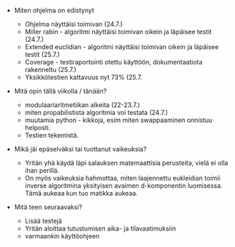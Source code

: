- Miten ohjelma on edistynyt
    - Ohjelma näyttäisi toimivan (24.7.)
    - Miller rabin - algoritmi näyttäisi toimivan oikein ja läpäisee testit (24.7.)
    - Extended euclidian - algoritmi näyttäisi toimivan oikein ja läpäisee testit (25.7.)
    - Coverage - testiraportointi otettu käyttöön, dokumentaatiota rakenneltu (25.7.)
    - Yksikkötestien kattavuus nyt 73% (25.7.
    
- Mitä opin tällä viikolla / tänään?
    - modulaariaritmetiikan alkeita (22-23.7.)
    - miten propabilistista algoritmia voi testata (24.7.)
    - muutamia python - kikkoja, esim miten swappaaminen onnistuu helposti.
    - Testien tekemistä. 

    
- Mikä jäi epäselväksi tai tuottanut vaikeuksia? 
    - Yritän yhä käydä läpi salauksen matemaattisia perusteita, vielä ei olla ihan perillä.
    - On myös vaikeuksia hahmottaa, miten laajennettu eukleidian toimii inverse algoritmina yksityisen avaimen d-komponentin luomisessa. Tämä aukeaa kun         tuo matikka aukeaa.
   

- Mitä teen seuraavaksi?
    - Lisää testejä 
    - Yritän aloittaa tutustumisen aika- ja tilavaatimuksiin
    - varmaankin käyttöohjeen

 
